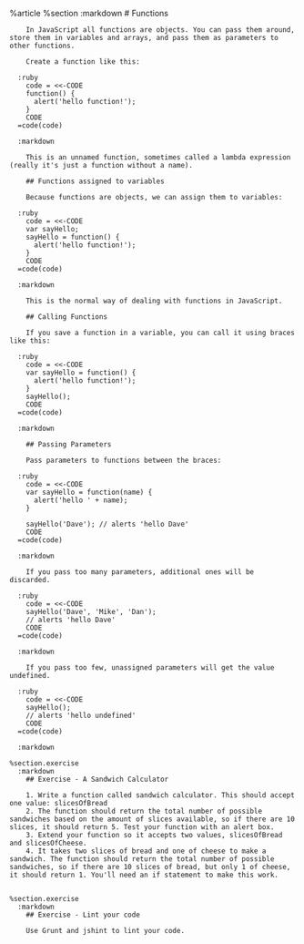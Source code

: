 %article
    %section
      :markdown
        # Functions
  
        In JavaScript all functions are objects. You can pass them around, store them in variables and arrays, and pass them as parameters to other functions.
  
        Create a function like this:
  
      :ruby
        code = <<-CODE
        function() {
          alert('hello function!');
        }
        CODE
      =code(code)
  
      :markdown
  
        This is an unnamed function, sometimes called a lambda expression (really it's just a function without a name).
  
        ## Functions assigned to variables
  
        Because functions are objects, we can assign them to variables:
  
      :ruby
        code = <<-CODE
        var sayHello;
        sayHello = function() {
          alert('hello function!');
        }
        CODE
      =code(code)
  
      :markdown
  
        This is the normal way of dealing with functions in JavaScript.
  
        ## Calling Functions
  
        If you save a function in a variable, you can call it using braces like this:
  
      :ruby
        code = <<-CODE
        var sayHello = function() {
          alert('hello function!');
        }
        sayHello();
        CODE
      =code(code)
  
      :markdown
  
        ## Passing Parameters
  
        Pass parameters to functions between the braces:
  
      :ruby
        code = <<-CODE
        var sayHello = function(name) {
          alert('hello ' + name);
        }
  
        sayHello('Dave'); // alerts 'hello Dave'
        CODE
      =code(code)
  
      :markdown
  
        If you pass too many parameters, additional ones will be discarded.
  
      :ruby
        code = <<-CODE
        sayHello('Dave', 'Mike', 'Dan');
        // alerts 'hello Dave'
        CODE
      =code(code)
  
      :markdown
  
        If you pass too few, unassigned parameters will get the value undefined.
  
      :ruby
        code = <<-CODE
        sayHello();
        // alerts 'hello undefined'
        CODE
      =code(code)
  
      :markdown
  
    %section.exercise
      :markdown
        ## Exercise - A Sandwich Calculator
  
        1. Write a function called sandwich calculator. This should accept one value: slicesOfBread
        2. The function should return the total number of possible sandwiches based on the amount of slices available, so if there are 10 slices, it should return 5. Test your function with an alert box.
        3. Extend your function so it accepts two values, slicesOfBread and slicesOfCheese.
        4. It takes two slices of bread and one of cheese to make a sandwich. The function should return the total number of possible sandwiches, so if there are 10 slices of bread, but only 1 of cheese, it should return 1. You'll need an if statement to make this work.
  
  
    %section.exercise
      :markdown
        ## Exercise - Lint your code
  
        Use Grunt and jshint to lint your code.
  